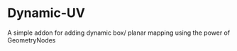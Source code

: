# Dynamic-UV
A simple addon for adding dynamic box/ planar mapping using the power of GeometryNodes
